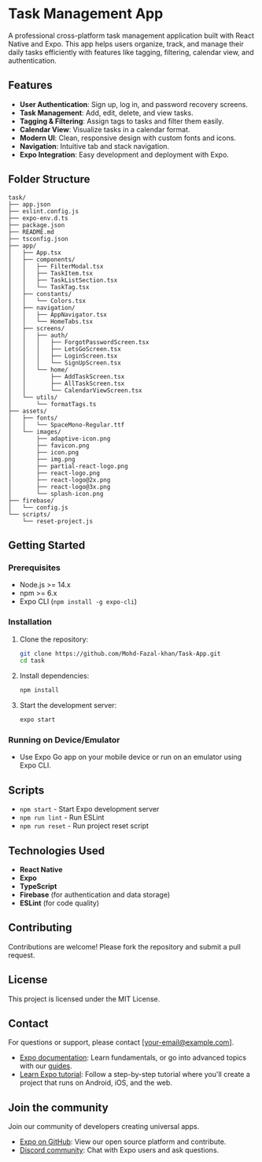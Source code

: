 # Task Management App

A professional cross-platform task management application built with React Native and Expo. This app helps users organize, track, and manage their daily tasks efficiently with features like tagging, filtering, calendar view, and authentication.

## Features

- **User Authentication**: Sign up, log in, and password recovery screens.
- **Task Management**: Add, edit, delete, and view tasks.
- **Tagging & Filtering**: Assign tags to tasks and filter them easily.
- **Calendar View**: Visualize tasks in a calendar format.
- **Modern UI**: Clean, responsive design with custom fonts and icons.
- **Navigation**: Intuitive tab and stack navigation.
- **Expo Integration**: Easy development and deployment with Expo.

## Folder Structure

```
task/
├── app.json
├── eslint.config.js
├── expo-env.d.ts
├── package.json
├── README.md
├── tsconfig.json
├── app/
│   ├── App.tsx
│   ├── components/
│   │   ├── FilterModal.tsx
│   │   ├── TaskItem.tsx
│   │   ├── TaskListSection.tsx
│   │   └── TaskTag.tsx
│   ├── constants/
│   │   └── Colors.tsx
│   ├── navigation/
│   │   ├── AppNavigator.tsx
│   │   └── HomeTabs.tsx
│   ├── screens/
│   │   ├── auth/
│   │   │   ├── ForgotPasswordScreen.tsx
│   │   │   ├── LetsGoScreen.tsx
│   │   │   ├── LoginScreen.tsx
│   │   │   └── SignUpScreen.tsx
│   │   └── home/
│   │       ├── AddTaskScreen.tsx
│   │       ├── AllTaskScreen.tsx
│   │       └── CalendarViewScreen.tsx
│   └── utils/
│       └── formatTags.ts
├── assets/
│   ├── fonts/
│   │   └── SpaceMono-Regular.ttf
│   └── images/
│       ├── adaptive-icon.png
│       ├── favicon.png
│       ├── icon.png
│       ├── img.png
│       ├── partial-react-logo.png
│       ├── react-logo.png
│       ├── react-logo@2x.png
│       ├── react-logo@3x.png
│       └── splash-icon.png
├── firebase/
│   └── config.js
└── scripts/
    └── reset-project.js
```

## Getting Started

### Prerequisites

- Node.js >= 14.x
- npm >= 6.x
- Expo CLI (`npm install -g expo-cli`)

### Installation

1. Clone the repository:
   ```sh
   git clone https://github.com/Mohd-Fazal-khan/Task-App.git
   cd task
   ```
2. Install dependencies:
   ```sh
   npm install
   ```
3. Start the development server:
   ```sh
   expo start
   ```

### Running on Device/Emulator

- Use Expo Go app on your mobile device or run on an emulator using Expo CLI.

## Scripts

- `npm start` - Start Expo development server
- `npm run lint` - Run ESLint
- `npm run reset` - Run project reset script

## Technologies Used

- **React Native**
- **Expo**
- **TypeScript**
- **Firebase** (for authentication and data storage)
- **ESLint** (for code quality)

## Contributing

Contributions are welcome! Please fork the repository and submit a pull request.

## License

This project is licensed under the MIT License.

## Contact

For questions or support, please contact [your-email@example.com].

- [Expo documentation](https://docs.expo.dev/): Learn fundamentals, or go into advanced topics with our [guides](https://docs.expo.dev/guides).
- [Learn Expo tutorial](https://docs.expo.dev/tutorial/introduction/): Follow a step-by-step tutorial where you'll create a project that runs on Android, iOS, and the web.

## Join the community

Join our community of developers creating universal apps.

- [Expo on GitHub](https://github.com/expo/expo): View our open source platform and contribute.
- [Discord community](https://chat.expo.dev): Chat with Expo users and ask questions.
